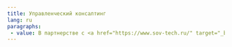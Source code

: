 ```yaml
---
title: Управленческий консалтинг
lang: ru
paragraphs: 
 - value: В партнерстве с <a href="https://www.sov-tech.ru/" target="_blank">СовТех</a> оптимизируем бизнес-процессы, разрабатываем методологии и внедряем инновационные практики по управлению производственными фондами и активами компании, по разработке стратегий развития.
---
```

